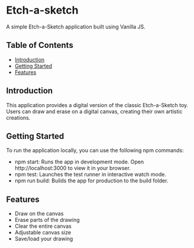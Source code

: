 # Etch-a-sketch

A simple Etch-a-Sketch application built using Vanilla JS.

## Table of Contents

- [Introduction](#introduction)
- [Getting Started](#getting-started)
- [Features](#features)

  
## Introduction

This application provides a digital version of the classic Etch-a-Sketch toy. Users can draw and erase on a digital canvas, creating their own artistic creations.

## Getting Started

To run the application locally, you can use the following npm commands:

- npm start: Runs the app in development mode. Open http://localhost:3000 to view it in your browser.
- npm test: Launches the test runner in interactive watch mode.
- npm run build: Builds the app for production to the build folder.

## Features
- Draw on the canvas
- Erase parts of the drawing
- Clear the entire canvas
- Adjustable canvas size
- Save/load your drawing
